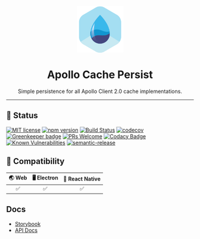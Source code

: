 <div align="center">
	<img width=125 height=125 src="assets/common/logo.png">
  <h1>
		Apollo Cache Persist
	</h1>
  <p>Simple persistence for all Apollo Client 2.0 cache implementations.</p>
</div>

<hr />

## 🎊 Status

[![MIT license](https://img.shields.io/badge/license-MIT-brightgreen.svg)](http://opensource.org/licenses/MIT)
[![npm version](https://img.shields.io/npm/v/@bluebase/plugin-apollo-cache-persist.svg?style=flat)](https://npmjs.org/package/@bluebase/plugin-apollo-cache-persist "View this project on npm")
[![Build Status](https://travis-ci.com/BlueBaseJS/plugin-apollo-cache-persist.svg?branch=master)](https://travis-ci.com/BlueBaseJS/plugin-apollo-cache-persist)
[![codecov](https://codecov.io/gh/BlueBaseJS/plugin-apollo-cache-persist/branch/master/graph/badge.svg)](https://codecov.io/gh/BlueBaseJS/plugin-apollo-cache-persist)
[![Greenkeeper badge](https://badges.greenkeeper.io/BlueBaseJS/plugin-apollo-cache-persist.svg)](https://greenkeeper.io/) [![PRs Welcome](https://img.shields.io/badge/PRs-welcome-brightgreen.svg)](https://github.com/BlueBaseJS/plugin-apollo-cache-persist/blob/master/CONTRIBUTING.md)
[![Codacy Badge](https://api.codacy.com/project/badge/Grade/3c79162871414b6aa7c15d1a423adeca)](https://www.codacy.com/app/BlueBaseJS/plugin-apollo-cache-persist?utm_source=github.com&utm_medium=referral&utm_content=BlueBaseJS/plugin-apollo-cache-persist&utm_campaign=Badge_Grade)
[![Known Vulnerabilities](https://snyk.io/test/github/BlueBaseJS/plugin-apollo-cache-persist/badge.svg)](https://snyk.io/test/github/BlueBaseJS/plugin-apollo-cache-persist)
[![semantic-release](https://img.shields.io/badge/%20%20%F0%9F%93%A6%F0%9F%9A%80-semantic--release-e10079.svg)](https://github.com/semantic-release/semantic-release)

## 🤝 Compatibility

| 🌏 Web | 🖥 Electron | 📱 React Native |
| :----: | :---------: | :-------------: |
|    ✅   |      ✅      |        ✅        |

## Docs

-   [Storybook](https://BlueBaseJS.github.io/plugin-apollo-cache-persist/storybook/)
-   [API Docs](https://BlueBaseJS.github.io/plugin-apollo-cache-persist/)
